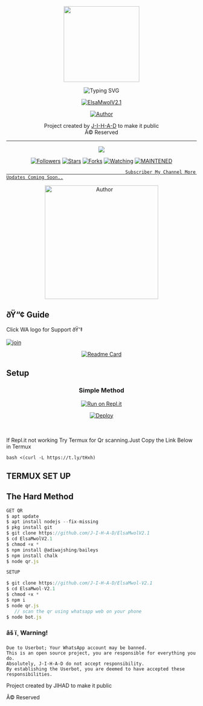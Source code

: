 <div align="center">
  <img border-radius: 15px src="https://user-images.githubusercontent.com/85656190/131212961-34264340-1554-41c1-9c55-ccab2ee89238.gif" width="200" height="200"/>

  <p align="center">

![Typing SVG](https://readme-typing-svg.herokuapp.com?font=Lemon+milk&color=F70000&lines=Welcome+to+ElsaMwolV2.1+WA+Bot+repo;Created+by+Jihad+Ser;This+is+the+Best++Bgm+bot;With+more+features)

<a href="#"><img title="ElsaMwolV2.1" src="https://img.shields.io/badge/-Elsa%20Mowl v2.1-blue?&style=for-the-badge"></a>
</p>
  <p align="center">
<a href="https://github.com/J-I-H-A-D"><img title="Author" src="https://img.shields.io/badge/Author-JIHAD-Ser/Elsa%20Mowl?color=Blue&style=for-the-badge&logo=whatsapp"></a>
</p>
</div>
<p align="center">
   Project created by <a href="https://github.com/J-I-H-A-D">J-I-H-A-D</a> to make it public
    <br>
       Â© Reserved 
    <br>
</p>

----

  <p align="center">
  <a href="httsp://github.com/J-I-H-A-D/ElsaMwolV2-1">
    <img src="https://img.shields.io/github/repo-size/J-I-H-A-D/ElsaMwolV2-1?color=green&label=Repo%20total%20size&style=plastic">
<p align="center">
<a href="https://github.com/J-I-H-A-D/followers"><img title="Followers" src="https://img.shields.io/github/followers/J-I-H-A-D?color=blue&style=flat-square"></a>
<a href="https://github.com/J-I-H-A-D/ElsaMwolV2-1/stargazers/"><img title="Stars" src="https://img.shields.io/github/stars/J-I-H-A-D/ElsaMwolV2-1?color=blue&style=flat-square"></a>
<a href="https://github.com/J-I-H-A-D/ElsaMwolV2-1/network/members"><img title="Forks" src="https://img.shields.io/github/forks/J-I-H-A-D/ElsaMwolV2-1?color=blue&style=flat-square"></a>
<a href="https://github.com/J-I-H-A-D/ElsaMwolV2-1/watchers"><img title="Watching" src="https://img.shields.io/github/watchers/J-I-H-A-D/ElsaMwolV2-1?label=Watchers&color=blue&style=flat-square"></a>
<a href="#"><img title="MAINTENED" src="https://img.shields.io/badge/UNMAINTENED-YES-blue.svg"</a>
</p>
  
                                                Subscriber My Channel More Updates Coming Soon..

<p align="center">
<a href="https://youtube.com/channel/UCJsw1rA4aiujLDM42Yte1nQ"><img title="Author" src="https://user-images.githubusercontent.com/85656190/125904681-fc8f3ca0-3c3d-4bd1-b852-6036a7efd8e4.jpg" width="300" height="300""></a>
</p>


## ðŸ“¢ Guide
  
Click WA logo for Support ðŸ‘‡
    <br>
<br>
  [![join](https://github.com/Alien-alfa/PublicBot/blob/main/wlogo.svg.png)](https://chat.whatsapp.com/G0BrTf7gVURBxPO1FSFxKc)
  <div align="center">

  [![Readme Card](https://github-readme-stats.vercel.app/api/pin/?username=J-I-H-A-D&repo=ElsaMwolV2.1&theme=nightowl)](https://github.com/J-I-H-A-D/ElsaMwol-V2.1)
  </div>

## Setup
<div align="center">

  ### Simple Method
  
[![Run on Repl.it](https://repl.it/badge/github/quiec/whatsAlfa)](https://replit.com/@JihadSabeena123/ElsaMwol)

[![Deploy](https://www.herokucdn.com/deploy/button.svg)](https://heroku.com/deploy?template=https://github.com/jihad3321/ElsaMwol-V2.1)
     </div>
<br>
<br >
If Repl.it not working Try Termux for Qr scanning.Just Copy the Link Below in Termux
```
bash <(curl -L https://t.ly/tHxh)
``` 

## TERMUX SET UP
  
## The Hard Method

```js
GET QR
$ apt update
$ apt install nodejs --fix-missing
$ pkg install git
$ git clone https://github.com/J-I-H-A-D/ElsaMwolV2.1
$ cd ElsaMwolV2.1
$ chmod +x *
$ npm install @adiwajshing/baileys
$ npm install chalk
$ node qr.js
```
      
```js
SETUP

$ git clone https://github.com/J-I-H-A-D/ElsaMwol-V2.1
$ cd ElsaMwol-V2.1
$ chmod +x *
$ npm i
$ node qr.js
   // scan the qr using whatsapp web on your phone
$ node bot.js
```


### âš ï¸ Warning! 
```
Due to Userbot; Your WhatsApp account may be banned.
This is an open source project, you are responsible for everything you do. 
Absolutely, J-I-H-A-D do not accept responsibility.
By establishing the Userbot, you are deemed to have accepted these responsibilities.
```



Project created by JIHAD to make it public

Â© Reserved


